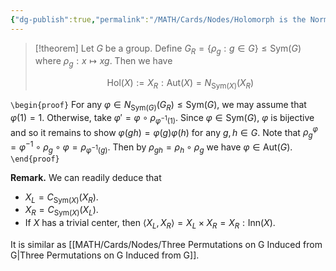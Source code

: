 ```yaml
---
{"dg-publish":true,"permalink":"/MATH/Cards/Nodes/Holomorph is the Normalizer of $X_R$/","dgPassFrontmatter":true}
---
```



> [!theorem]
> Let $G$ be a group. Define $G_R=\{\rho_g:g\in G\}\leqslant\mathrm{Sym}(G)$ where $\rho_g:x\mapsto xg$. Then we have 
> 
> $$\mathrm{Hol}(X):=X_R{:}\mathrm{Aut} (X)=N_{\mathrm{Sym}(X)}(X_R)$$

`\begin{proof}`
For any $\varphi\in N_{\mathrm{Sym}(G)}(G_R)\leqslant\mathrm{Sym}(G)$, we may assume that $\varphi(1)=1$. Otherwise, take $\varphi'=\varphi\circ\rho_{\varphi^{-1}(1)}$. Since $\varphi\in\mathrm{Sym}(G)$, $\varphi$ is bijective and so it remains to show $\varphi(gh)=\varphi(g)\varphi(h)$ for any $g,h\in G$. Note that $\rho_g^{\varphi}=\varphi^{-1}\circ\rho_g\circ\varphi =\rho_{\varphi^{-1}(g)}$. Then by $\rho_{gh}=\rho_h\circ\rho_g$ we have $\varphi\in\mathrm{Aut}(G)$. 
`\end{proof}`

**Remark.** We can readily deduce that 
- $X_L=C_{\mathrm{Sym}(X)}(X_R)$.
- $X_R=C_{\mathrm{Sym}(X)}(X_L)$.
- If $X$ has a trivial center, then $\left\langle X_L,X_R\right\rangle=X_L\times X_R=X_R{:}\mathrm{Inn}(X)$. 

It is similar as [[MATH/Cards/Nodes/Three Permutations on G Induced from G\|Three Permutations on G Induced from G]]. 
